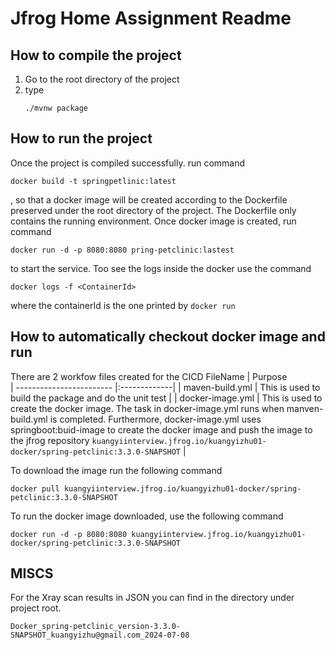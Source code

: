 # Jfrog Home Assignment Readme
## How to compile the project
1. Go to the root directory of the project
2. type
   ```
   ./mvnw package
   ```
## How to run the project
Once the project is compiled successfully.
run command 
```
docker build -t springpetlinic:latest
```
, so that a docker image will be created according to the Dockerfile preserved under the root directory of the project.
The Dockerfile only contains the running environment.
Once docker image is created, run command 
```
docker run -d -p 8080:8080 pring-petclinic:lastest
```
to start the service. Too see the logs inside the docker use the command
```
docker logs -f <ContainerId>
```
where the containerId is the one printed by ```docker run```

## How to automatically checkout docker image and run
There are 2 workfow files created for the CICD
 FileName        | Purpose           
| ------------------------ |:-------------|
| maven-build.yml          | This is used to build the package and do the unit test |
| docker-image.yml      | This is used to create the docker image. The task in docker-image.yml runs when manven-build.yml is completed. Furthermore, docker-image.yml uses springboot:buid-image to create the docker image and push the image to the jfrog repository ```kuangyiinterview.jfrog.io/kuangyizhu01-docker/spring-petclinic:3.3.0-SNAPSHOT```      |

To download the image run the following command 
```
docker pull kuangyiinterview.jfrog.io/kuangyizhu01-docker/spring-petclinic:3.3.0-SNAPSHOT
```
To run the docker image downloaded, use the following command
```
docker run -d -p 8080:8080 kuangyiinterview.jfrog.io/kuangyizhu01-docker/spring-petclinic:3.3.0-SNAPSHOT
```
## MISCS
For the Xray scan results in JSON you can find in the directory under project root.
```
Docker_spring-petclinic_version-3.3.0-SNAPSHOT_kuangyizhu@gmail.com_2024-07-08
```
